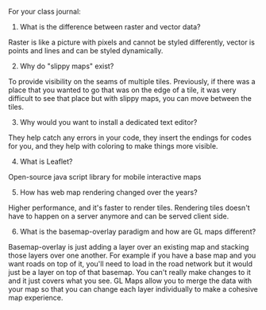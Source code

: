 
For your class journal:

1. What is the difference between raster and vector data?

Raster is like a picture with pixels and cannot be styled differently, vector is points and lines and can be styled dynamically.

2. Why do "slippy maps" exist?

To provide visibility on the seams of multiple tiles. Previously, if there was a place that you wanted to go that was on the edge of a tile, it was very difficult to see that place but with slippy maps, you can move between the tiles.

3. Why would you want to install a dedicated text editor?

They help catch any errors in your code, they insert the endings for codes for you, and they help with coloring to make things more visible.

4. What is Leaflet?

Open-source java script library for mobile interactive maps

5. How has web map rendering changed over the years?

Higher performance, and it's faster to render tiles. Rendering tiles doesn't have to happen on a server anymore and can be served client side.

6. What is the basemap-overlay paradigm and how are GL maps different?

Basemap-overlay is just adding a layer over an existing map and stacking those layers over one another. For example if you have a base map and you want roads on top of it, you'll need to load in the road network but it would just be a layer on top of that basemap. You can't really make changes to it and it just covers what you see. GL Maps allow you to merge the data with your map so that you can change each layer individually to make a cohesive map experience.

